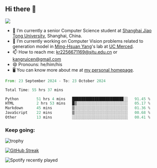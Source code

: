 ## Hi there 👋

![](https://komarev.com/ghpvc/?username=Kr-Panghu)
- 🌱 I’m currently a senior Computer Science student at [Shanghai Jiao Tong University](https://www.sjtu.edu.cn), Shanghai, China.
- 🔭 I’m currently working on Computer Vision problems related to generation model in [Ming-Hsuan Yang](https://faculty.ucmerced.edu/mhyang/)'s lab at [UC Merced](https://www.ucmerced.edu/).
- 📫 How to reach me: kr2256671169@sjtu.edu.cn or kangruicen@gmail.com
- 😄 Pronouns: he/him/his
- 🖥️ You can know more about me at [my personal homepage](https://kr-panghu.github.io).

<!--START_SECTION:waka-->

```rust
From: 23 September 2024 - To: 23 October 2024

Total Time: 55 hrs 37 mins

Python        51 hrs 4 mins   ███████████████████████░░   91.45 %
HTML          2 hrs 53 mins   █▒░░░░░░░░░░░░░░░░░░░░░░░   05.17 %
Markdown      45 mins         ▒░░░░░░░░░░░░░░░░░░░░░░░░   01.36 %
JavaScript    22 mins         ▒░░░░░░░░░░░░░░░░░░░░░░░░   00.68 %
Other         13 mins         ░░░░░░░░░░░░░░░░░░░░░░░░░   00.41 %
```

<!--END_SECTION:waka-->

<h3 align="left">Keep going:</h3>

![trophy](https://github-profile-trophy.vercel.app/?username=Kr-Panghu&theme=onedark&title=MultiLanguage,Stars,Followers,Repositories,Commits,Experience)

[![GitHub Streak](https://github-readme-streak-stats.herokuapp.com/?user=Kr-Panghu)](https://git.io/streak-stats)

![Spotify recently played](https://spotify-recently-played-readme.vercel.app/api?user=313cmgdfngjjlfotpedtywb7cpca)
